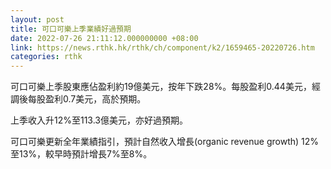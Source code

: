 ```yaml
---
layout: post
title: 可口可樂上季業績好過預期
date: 2022-07-26 21:11:12.000000000 +08:00
link: https://news.rthk.hk/rthk/ch/component/k2/1659465-20220726.htm
categories: rthk
---
```


可口可樂上季股東應佔盈利約19億美元，按年下跌28%。每股盈利0.44美元，經調後每股盈利0.7美元，高於預期。

上季收入升12%至113.3億美元，亦好過預期。

可口可樂更新全年業績指引，預計自然收入增長(organic revenue growth) 12%至13%，較早時預計增長7%至8%。
